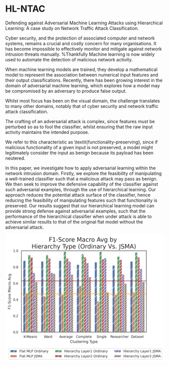 
# HL-NTAC
Defending against Adversarial Machine Learning Attacks using Hierarchical Learning: A case study on Network Traffic Attack Classification.

Cyber security, and the protection of associated computer and network systems, remains a crucial and costly concern for many organisations. It has become impossible to effectively monitor and mitigate against network intrusion threats manually. %Thankfully 
Machine learning is now widely used to automate the detection of malicious network activity.

When machine learning models are trained, they develop a mathematical model to represent the association between numerical input features and their output classifications. Recently, there has been growing interest in the domain of adversarial machine learning, which explores 
how a model 
may be compromised by an adversary to produce false output.

Whilst most focus has been on the visual domain, the challenge translates to many other domains, notably that of cyber security and network traffic attack classification.

The crafting of an adversarial attack is complex, since features must be perturbed so as to fool the classifier, whilst ensuring that the raw input activity maintains the intended purpose.

We refer to this characteristic as \textit{functionality-preserving}, since if malicious functionality of a given input is not preserved, a model might legitimately consider the input as benign because its payload has been neutered.

In this paper, we investigate how to apply adversarial learning within the network intrusion domain. Firstly, we explore the feasibility of manipulating a well-trained classifier such that a malicious attack may pass as benign. We then seek to improve the defensive capability of the classifier against such adversarial examples, through the use of hierarchical learning. Our approach reduces the potential attack surface of the classifier, hence reducing the feasibility of manipulating features such that functionality is preserved. Our results suggest that our hierarchical learning model can provide strong defense against adversarial examples, such that the performance of the hierarchical classifier when under attack is able to achieve similar results to that of the original flat model without the adversarial attack.

<img src="docs/images/Thebigbarplot.png">

